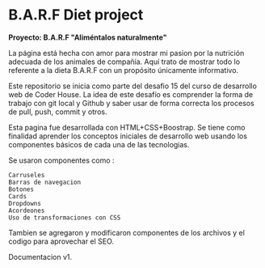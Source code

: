 # B.A.R.F Diet project

****Proyecto: B.A.R.F "Aliméntalos naturalmente"****


La página está hecha con amor para mostrar mi pasion por la nutrición adecuada de los animales de compañía. Aquí trato de mostrar todo lo referente a la dieta B.A.R.F con un propósito únicamente informativo.

Este repositorio se inicia como parte del desafio 15 del curso de desarrollo web de Coder House. La idea de este desafío es comprender la forma de trabajo con git local y Github y saber usar de forma correcta los procesos de pull, push, commit y otros.

Esta pagina fue desarrollada con HTML+CSS+Boostrap. Se tiene como finalidad aprender los conceptos iniciales de desarrollo web usando los componentes básicos de cada una de las tecnologias.

Se usaron componentes como :

    Carruseles
    Barras de navegacion
    Botones
    Cards
    Dropdowns
    Acordeones
    Uso de transformaciones con CSS

Tambien se agregaron y modificaron componentes de los archivos y el codigo para aprovechar el SEO.

Documentacion v1.

